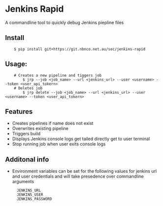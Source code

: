 
# Jenkins Rapid 

A commandline tool to quickly debug Jenkins piepline files



## Install 

        $ pip install git+https://git.nbnco.net.au/sec/jenkins-rapid

## Usage: 

        # Creates a new pipeline and tiggers job
            $ jrp --job <job_name> --url <jenkins_url> --user <username> --token <user_api_tokern>
        # Deletes job
            $ jrp delete --job <job_name> --url <jenkins_url> --user <username> --token <user_api_tokern>


## Features

- Creates pipelines if name does not exist
- Overwrites existing pipeline
- Triggers build 
- Displays Jenkins console logs get tailed directly get to user terminal
- Stop running job when user exits console logs 


## Additonal info 

- Environment variables can be set for the following values for jenkins url and user credentials and will take presedence over commandline arguments 

        JENKINS_URL
        JENKINS_USER
        JENKINS_PASSWORD